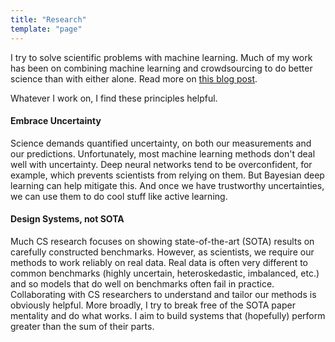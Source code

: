 ```yaml
---
title: "Research"
template: "page"
---
```


I try to solve scientific problems with machine learning. Much of my work has been on combining machine learning and crowdsourcing to do better science than with either alone. Read more on [this blog post](/posts/scaling-galaxy-zoo).

Whatever I work on, I find these principles helpful.


#### Embrace Uncertainty

Science demands quantified uncertainty, on both our measurements and our predictions. Unfortunately, most machine learning methods don't deal well with uncertainty. Deep neural networks tend to be overconfident, for example, which prevents scientists from relying on them. But Bayesian deep learning can help mitigate this. And once we have trustworthy uncertainties, we can use them to do cool stuff like active learning.

#### Design Systems, not SOTA

Much CS research focuses on showing state-of-the-art (SOTA) results on carefully constructed benchmarks.
However, as scientists, we require our methods to work reliably on real data. Real data is often very different to common benchmarks (highly uncertain, heteroskedastic, imbalanced, etc.) and so models that do well on benchmarks often fail in practice.
Collaborating with CS researchers to understand and tailor our methods is obviously helpful.
More broadly, I try to break free of the SOTA paper mentality and do what works. 
I aim to build systems that (hopefully) perform greater than the sum of their parts.
